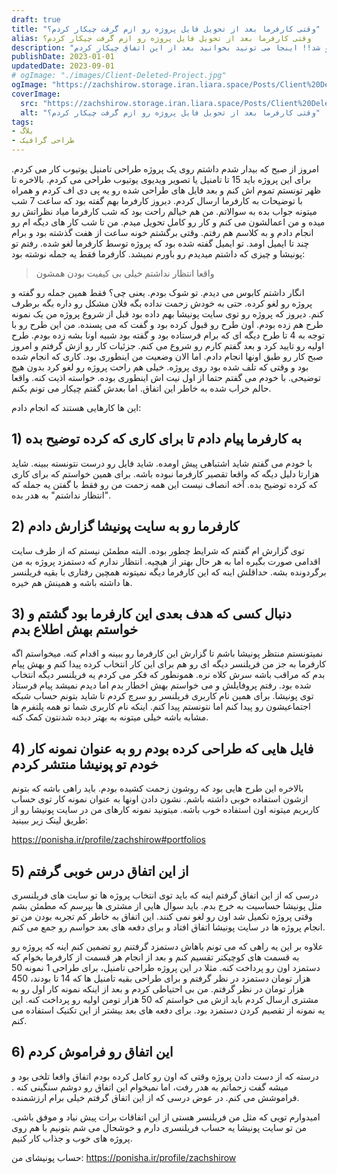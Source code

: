 ```yaml
---
draft: true
title: "وقتی کارفرما بعد از تحویل فایل پروژه رو ازم گرفت چیکار کردم؟"
alias: وقتی کارفرما بعد از تحویل فایل پروژه رو ازم گرفت چیکار کردم؟
description: "بعد از اتمام پروژه و تحویل فایل به کارفرما، پروژه من از سمت ایشون لغو شد!! اینجا می تونید بخوانید بعد از این اتفاق چیکار کردم..."
publishDate: 2023-01-01
updatedDate: 2023-09-01
# ogImage: "./images/Client-Deleted-Project.jpg"
ogImage: "https://zachshirow.storage.iran.liara.space/Posts/Client%20Deleted%20Project.jpg"
coverImage:
  src: "https://zachshirow.storage.iran.liara.space/Posts/Client%20Deleted%20Project.jpg"
  alt: "وقتی کارفرما بعد از تحویل فایل پروژه رو ازم گرفت چیکار کردم؟"
tags: 
- بلاگ
- طراحی گرافیک
---
```


امروز از صبح که بیدار شدم داشتم روی یک پروژه طراحی تامنیل یوتیوب کار می کردم. برای این پروژه باید 15 تا تامنیل یا تصویر ویدیوی یوتیوب طراحی می کردم. بالاخره تا ظهر تونستم تموم اش کنم و بعد فایل های طراحی شده رو یه پی دی اف کردم و همراه با توضیحات به کارفرما ارسال کردم. دیروز کارفرما بهم گفته بود که ساعت 7 شب میتونه جواب بده به سوالاتم. من هم خیالم راحت بود که شب کارفرما میاد نظراتش رو میده و من اعمالشون می کنم و کار رو کامل تحویل میدم. من تا شب کار های دیگه ام رو انجام دادم و به کلاسم هم رفتم. وقتی برگشتم خونه ساعت از هفت گذشته بود و برام چند تا ایمیل اومد. تو ایمیل گفته شده بود که پروژه توسط کارفرما لغو شده. رفتم تو پونیشا و چیزی که داشتم میدیدم رو باورم نمیشد. کارفرما فقط یه جمله نوشته بود: 

> واقعا انتظار نداشتم خیلی بی کیفیت بودن همشون

انگار داشتم کابوس می دیدم. تو شوک بودم. یعنی چی؟ فقط همین جمله رو گفته و پروژه رو لغو کرده. حتی به خودش زحمت نداده بگه فلان مشکل رو داره بگه برطرف کنم. دیروز که پروژه رو توی سایت پونیشا بهم داده بود قبل از شروع پروژه من یک نمونه طرح هم زده بودم. اون طرح رو قبول کرده بود و گفت که می پسنده. من این طرح رو با توجه به 4 تا طرح دیگه ای که برام فرستاده بود و گفته بود شبیه اونا بشه زده بودم. طرح اولیه رو تایید کرد و بعد گفتم کارم رو شروع می کنم. جزئیات کار رو ازش گرفتم و امروز صبح کار رو طبق اونها انجام دادم. اما الان وضعیت من اینطوری بود. کاری که انجام شده بود و وقتی که تلف شده بود روی پروژه. خیلی هم راحت پروژه رو لغو کرد بدون هیچ توضیحی. با خودم می گفتم حتما از اول نیت اش اینطوری بوده. خواسته اذیت کنه. واقعا حالم خراب شده به خاطر این اتفاق. اما بعدش گفتم چیکار می تونم بکنم. 

این ها کارهایی هستند که انجام دادم: 

## 1) به کارفرما پیام دادم تا برای کاری که کرده توضیح بده
با خودم می گفتم شاید اشتباهی پیش اومده. شاید فایل رو درست نتونسته ببینه. شاید هزارتا دلیل دیگه که واقعا تقصیر کارفرما نبوده باشه. برای همین خواستم که برای کاری که کرده توضیح بده. آخه انصاف نیست این همه زحمت من رو فقط با گفتن یه جمله که "انتظار نداشتم" به هدر بده. 


## 2) کارفرما رو به سایت پونیشا گزارش دادم
توی گزارش ام گفتم که شرایط چطور بوده. البته مطمئن نیستم که از طرف سایت اقدامی صورت بگیره اما به هر حال بهتر از هیچیه. انتظار ندارم که دستمزد پروژه به من برگردونده بشه. حداقلش اینه که این کارفرما دیگه نمیتونه همچین رفتاری با بقیه فریلنسر ها داشته باشه و همینش هم خیره. 

## 3) دنبال کسی که هدف بعدی این کارفرما بود گشتم و خواستم بهش اطلاع بدم
نمیتونستم منتظر پونیشا باشم تا گزارش این کارفرما رو ببینه و اقدام کنه. میخواستم اگه کارفرما به جز من فریلنسر دیگه ای رو هم برای این کار انتخاب کرده پیدا کنم و بهش پیام بدم که مراقب باشه سرش کلاه نره. همونطور که فکر می کردم یه فریلنسر دیگه انتخاب شده بود. رفتم پروفایلش و می خواستم بهش اخطار بدم اما دیدم نمیشد پیام فرستاد توی پونیشا. برای همین نام کاربری فریلنسر رو سرچ کردم تا شاید بتونم حساب شبکه اجتماعیشون رو پیدا کنم اما نتونستم پیدا کنم. اینکه نام کاربری شما تو همه پلتفرم ها مشابه باشه خیلی میتونه به بهتر دیده شدنتون کمک کنه. 

## 4) فایل هایی که طراحی کرده بودم رو به عنوان نمونه کار خودم تو پونیشا منتشر کردم
بالاخره این طرح هایی بود که روشون زحمت کشیده بودم. باید راهی باشه که بتونم ازشون استفاده خوبی داشته باشم. نشون دادن اونها به عنوان نمونه کار توی حساب کاربریم میتونه اون استفاده خوب باشه. میتونید نمونه کارهای من در سایت پونیشا رو از طریق لینک زیر ببینید: 

https://ponisha.ir/profile/zachshirow#portfolios

## 5) از این اتفاق درس خوبی گرفتم
درسی که از این اتفاق گرفتم اینه که باید توی انتخاب پروژه ها تو سایت های فریلنسری مثل پونیشا حساسیت به خرج بدم. باید سوال هایی از مشتری ها بپرسم که مطمئن بشم وقتی پروژه تکمیل شد اون رو لغو نمی کنند. این اتفاق به خاطر کم تجربه بودن من تو انجام پروژه ها در سایت پونیشا اتفاق افتاد و برای دفعه های بعد حواسم رو جمع می کنم. 

علاوه بر این یه راهی که می تونم باهاش دستمزد گرفتنم رو تضمین کنم اینه که پروژه رو به قسمت های کوچیکتر تقسیم کنم و بعد از انجام هر قسمت از کارفرما بخوام که دستمزد اون رو پرداخت کنه. مثلا در این پروژه طراحی تامنیل، برای طراحی 1 نمونه 50 هزار تومان دستمزد در نظر گرفتم و برای طراحی بقیه تامنیل ها که 14 تا بودند، 450 هزار تومان در نظر گرفتم. من بی احتیاطی کردم و بعد از اینکه نمونه کار اول رو به مشتری ارسال کردم باید ازش می خواستم که 50 هزار تومن اولیه رو پرداخت کنه. این یه نمونه از تقصیم کردن دستمزد بود. برای دفعه های بعد بیشتر از این تکنیک استفاده می کنم. 

## 6) این اتفاق رو فراموش کردم
درسته که از دست دادن پروژه وقتی که اون رو کامل کرده بودم اتفاق واقعا تلخی بود و میشه گفت زحماتم به هدر رفت، اما نمیخوام این اتفاق رو دوشم سنگینی کنه . فراموشش می کنم. در عوض درسی که از این اتفاق گرفتم خیلی برام ارزشمنده.


امیدوارم تویی که مثل من فریلنسر هستی از این اتفاقات برات پیش نیاد و موفق باشی. من تو سایت پونیشا یه حساب فریلنسری دارم و خوشحال می شم بتونیم با هم روی پروژه های خوب و جذاب کار کنیم. 

حساب پونیشای من: 
https://ponisha.ir/profile/zachshirow



